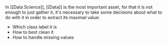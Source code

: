 In [[Data Science]], [[Data]] is the most important asset, for that it is not enough to just gather it, it's necessary to take some decisions about what to do with it in order to extract its maximal value:

- Which class label it is
- How to best clean it
- How to handle missing values